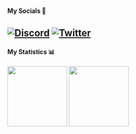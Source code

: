 #### My Socials 🔗

[![Discord](https://img.shields.io/badge/discord-5865F2?style=for-the-badge&logo=discord&logoColor=white)](https://discord.com/users/787357615051112501)
[![Twitter](https://img.shields.io/badge/twitter-1DA1F2?style=for-the-badge&logo=twitter&logoColor=white)](https://twitter.com/unsniped)
---


#### My Statistics 📊 

<div>
  <img height="135px" src="https://github-readme-stats.vercel.app/api?username=switchful&theme=tokyonight&show_icons=true&hide_title=true&hide_border=true&hide_rank=true&include_all_commits=true&count_private=true&line_height=21">
  <img height="135px" src="https://github-readme-stats.vercel.app/api/top-langs/?username=switchful&theme=tokyonight&&hide_title=true&hide_border=true&layout=compact&langs_count=8">
</div>
